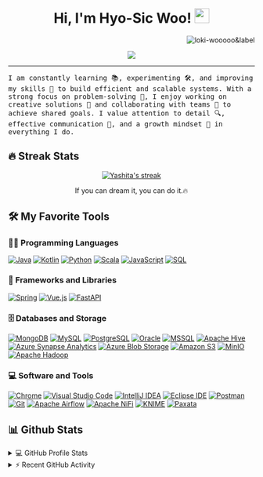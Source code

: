 <h1 align="center">
Hi, I'm Hyo-Sic Woo!
	<img src="https://media.giphy.com/media/hvRJCLFzcasrR4ia7z/giphy.gif" width="30"></h1>
	<img src="https://komarev.com/ghpvc/?username=loki-wooooo&label&label=Profile%20Views&color=0e75b6&style=flat" align='right' alt="loki-wooooo&label" />
<br/>

<!-- Typing SVG by DenverCoder1 - https://github.com/DenverCoder1/readme-typing-svg -->
<p align="center">
  <a href="https://github.com/DenverCoder1/readme-typing-svg">
    <img src="https://readme-typing-svg.herokuapp.com?lines=Full+Stack+Web+Developer;Data+Engineer;Always+Learning+New+Things&center=true&width=500&height=50&color=4CAF50&background=00000000">
  </a>
</p>

<hr/>
<samp>
	I am constantly learning 📚, experimenting 🛠️, and improving my skills 🚀 to build efficient and scalable systems.
	With a strong focus on problem-solving 🧩, I enjoy working on creative solutions 🎨 and collaborating with teams 🤝 to achieve shared goals.
	I value attention to detail 🔍, effective communication 💬, and a growth mindset 🌱 in everything I do.
</samp>

## 🔥 Streak Stats

<!-- GitHub Readme Streak Stats - https://github.com/DenverCoder1/github-readme-streak-stats -->
<p align="center">
  <a href="https://github.com/DenverCoder1/github-readme-streak-stats">
    <img title="🔥 Get streak stats for your profile at git.io/streak-stats" alt="Yashita's streak" src="https://github-readme-streak-stats.herokuapp.com/?user=yashitanamdeo&theme=monokai-metallian&hide_border=true"/>
  </a>
  <p align="center"> If you can dream it, you can do it.🔥 </p>
</p>

## 🛠️ My Favorite Tools

### 👨‍💻 Programming Languages

<p>
	<!--
    <a href="#"><img alt="Java" src="https://img.shields.io/badge/Java-%23f89820.svg?logo=java&logoColor=white"></a>
	-->
	<a href="#"><img alt="Java" src="https://img.shields.io/badge/Java-%23f89820.svg?style=flat&logo=openjdk&logoColor=white"></a>
    <a href="#"><img alt="Kotlin" src="https://img.shields.io/badge/Kotlin-%23E24462.svg?logo=kotlin&logoColor=white"></a>
    <a href="#"><img alt="Python" src="https://img.shields.io/badge/Python-%234B8BBE.svg?logo=python&logoColor=white"></a>
    <a href="#"><img alt="Scala" src="https://img.shields.io/badge/Scala-%23DC322F.svg?logo=scala&logoColor=white"></a>
    <a href="#"><img alt="JavaScript" src="https://img.shields.io/badge/JavaScript-%23F0DB4F.svg?logo=javascript&logoColor=black"></a>
    <a href="#"><img alt="SQL" src="https://img.shields.io/badge/SQL-%2300758F.svg?logo=mysql&logoColor=white"></a>
</p>

### 🧰 Frameworks and Libraries

<p>
    <a href="#"><img alt="Spring" src="https://img.shields.io/badge/Spring-%236DB33F.svg?logo=spring&logoColor=white"></a>
    <a href="#"><img alt="Vue.js" src="https://img.shields.io/badge/Vue.js-%2342b883.svg?logo=vue.js&logoColor=white"></a>
    <a href="#"><img alt="FastAPI" src="https://img.shields.io/badge/FastAPI-%2300C7B7.svg?logo=fastapi&logoColor=white"></a>
</p>


### 🗄️ Databases and Storage

<p>
    <a href="#"><img alt="MongoDB" src ="https://img.shields.io/badge/MongoDB-%234ea94b.svg?logo=mongodb&logoColor=white"></a>
    <a href="#"><img alt="MySQL" src ="https://img.shields.io/badge/MySQL-%2300758F.svg?logo=mysql&logoColor=white"></a>
    <a href="#"><img alt="PostgreSQL" src ="https://img.shields.io/badge/PostgreSQL-%23316192.svg?logo=postgresql&logoColor=white"></a>
    <a href="#"><img alt="Oracle" src="https://img.shields.io/badge/Oracle-%23F80000.svg?logo=oracle&logoColor=white"></a>
	<a href="#"><img alt="MSSQL" src="https://img.shields.io/badge/MSSQL-%23CC2927.svg?logo=microsoft-sql-server&logoColor=white"></a>
    <a href="#"><img alt="Apache Hive" src ="https://img.shields.io/badge/Hive-%23FDBA12.svg?logo=hive&logoColor=black"></a>
    <a href="#"><img alt="Azure Synapse Analytics" src="https://img.shields.io/badge/Synapse%20Analytics-%230072C6.svg?logo=microsoft-azure&logoColor=white"></a>
    <a href="#"><img alt="Azure Blob Storage" src="https://img.shields.io/badge/Azure%20Blob%20Storage-%2300A4EF.svg?logo=microsoft-azure&logoColor=white"></a>
    <a href="#"><img alt="Amazon S3" src ="https://img.shields.io/badge/Amazon%20S3-%23FF9900.svg?logo=amazon-s3&logoColor=black"></a>
    <a href="#"><img alt="MinIO" src ="https://img.shields.io/badge/MinIO-%23FF2020.svg?logo=minio&logoColor=white"></a>
    <a href="#"><img alt="Apache Hadoop" src="https://img.shields.io/badge/Hadoop-%23266A99.svg?logo=apache-hadoop&logoColor=white"></a>
</p>


### 💻 Software and Tools

<p>
    <a href="#"><img alt="Chrome" src="https://img.shields.io/badge/Chrome-%234285F4.svg?logo=google-chrome&logoColor=white"></a>
	<a href="#"><img alt="Visual Studio Code" src="https://img.shields.io/badge/Visual%20Studio%20Code-%230078D7.svg?logo=visual-studio-code&logoColor=white"></a>
	<a href="#"><img alt="IntelliJ IDEA" src ="https://img.shields.io/badge/IntelliJ%20IDEA-%23000000.svg?logo=intellij-idea&logoColor=white"></a>
	<a href="#"><img alt="Eclipse IDE" src ="https://img.shields.io/badge/Eclipse%20IDE-%232C2255.svg?logo=eclipse-ide&logoColor=white"></a>
    <a href="#"><img alt="Postman" src ="https://img.shields.io/badge/Postman-FF6C37?logo=postman&logoColor=white"></a>
    <a href="#"><img alt="Git" src ="https://img.shields.io/badge/Git-F05033.svg?logo=git&logoColor=white"></a> 
    <a href="#"><img alt="Apache Airflow" src ="https://img.shields.io/badge/Airflow-%23017CEE.svg?logo=apache-airflow&logoColor=white"></a> 
    <a href="#"><img alt="Apache NiFi" src="https://img.shields.io/badge/NiFi-%231A82E2.svg?logo=nifi&logoColor=white"></a>
    <a href="#"><img alt="KNIME" src="https://img.shields.io/badge/KNIME-%23F7DF1E.svg?logo=knime&logoColor=black"></a>
	<a href="#"><img alt="Paxata" src="https://img.shields.io/badge/Paxata-%23FF9900.svg?logo=paxata&logoColor=white"></a>
</p> 

## 📊 Github Stats

<!-- https://github.com/anuraghazra/github-readme-stats -->
<details> 
  <summary>💻 GitHub Profile Stats</summary>
  <br/>
    <a href="https://github.com/anuraghazra/github-readme-stats"><img alt="My Github Stats" src="https://github-readme-stats.vercel.app/api?username=loki-wooooo&show_icons=true&count_private=true&theme=react&hide_border=true&bg_color=1F222E&title_color=F85D7F&icon_color=F8D866" height="192px"/></a>
    <!--
	<a href="https://github.com/anuraghazra/github-readme-stats"><img alt="My Top Languages" src="https://github-readme-stats.vercel.app/api/top-langs/?username=loki-wooooo&langs_count=8&layout=compact&theme=react&hide_border=true&bg_color=1F222E&title_color=F85D7F&icon_color=F8D866" height="192px"/></a>
	-->
  <br/>
  <b>Note:</b> Top languages is only a metric of the languages my public code consists of and doesn't reflect experience or skill level
</details>

<!-- https://github.com/ashutosh00710/github-readme-activity-graph -->

<details>
  <summary>⚡ Recent GitHub Activity</summary>
  <br/>
   <a href="https://github.com/ashutosh00710/github-readme-activity-graph"><img alt="Yashita's Activity Graph" src="https://github-readme-activity-graph.vercel.app/graph?username=loki-wooooo&bg_color=1F222E&color=F8D866&line=F85D7F&point=FFFFFF&hide_border=true" /></a>
  <br/>
</details>

<!-- https://github.com/sisodiya2421 -->
